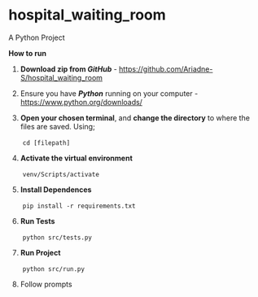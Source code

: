 # hospital_waiting_room

A Python Project

**How to run**

1. <b>Download zip from <i>GitHub</i></b>  - <https://github.com/Ariadne-S/hospital_waiting_room>

2. Ensure you have <b><i>Python</i></b> running on your computer - <https://www.python.org/downloads/>

3. <b>Open your chosen terminal</b>, and <b>change the directory</b> to where the files are saved. Using;

   ​	 <code>cd [filepath]</code>

4. <b>Activate the virtual environment </b>

   ​	<code>venv/Scripts/activate</code>

5. <b>Install Dependences </b>

   ​	 <code>pip install -r requirements.txt</code>

6. <b>Run Tests</b>

   ​	<code>python src/tests.py</code>

7. <b>Run Project</b> 

   ​	<code>python src/run.py</code>

8. Follow prompts

   

   

